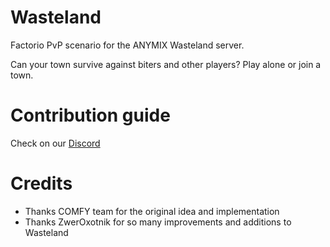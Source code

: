 # Wasteland

Factorio PvP scenario for the ANYMIX Wasteland server.

Can your town survive against biters and other players? Play alone or join a town.

# Contribution guide

Check on our [Discord](http://wasteland-discord.fun/)

# Credits

- Thanks COMFY team for the original idea and implementation
- Thanks ZwerOxotnik for so many improvements and additions to Wasteland
